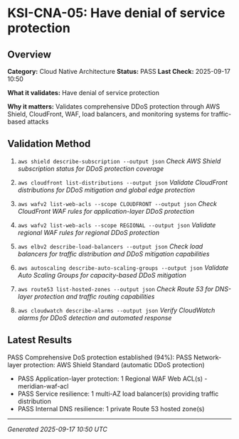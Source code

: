 # KSI-CNA-05: Have denial of service protection

## Overview

**Category:** Cloud Native Architecture
**Status:** PASS
**Last Check:** 2025-09-17 10:50

**What it validates:** Have denial of service protection

**Why it matters:** Validates comprehensive DDoS protection through AWS Shield, CloudFront, WAF, load balancers, and monitoring systems for traffic-based attacks

## Validation Method

1. `aws shield describe-subscription --output json`
   *Check AWS Shield subscription status for DDoS protection coverage*

2. `aws cloudfront list-distributions --output json`
   *Validate CloudFront distributions for DDoS mitigation and global edge protection*

3. `aws wafv2 list-web-acls --scope CLOUDFRONT --output json`
   *Check CloudFront WAF rules for application-layer DDoS protection*

4. `aws wafv2 list-web-acls --scope REGIONAL --output json`
   *Validate regional WAF rules for regional DDoS protection*

5. `aws elbv2 describe-load-balancers --output json`
   *Check load balancers for traffic distribution and DDoS mitigation capabilities*

6. `aws autoscaling describe-auto-scaling-groups --output json`
   *Validate Auto Scaling Groups for capacity-based DDoS mitigation*

7. `aws route53 list-hosted-zones --output json`
   *Check Route 53 for DNS-layer protection and traffic routing capabilities*

8. `aws cloudwatch describe-alarms --output json`
   *Verify CloudWatch alarms for DDoS detection and automated response*

## Latest Results

PASS Comprehensive DoS protection established (94%): PASS Network-layer protection: AWS Shield Standard (automatic DDoS protection)
- PASS Application-layer protection: 1 Regional WAF Web ACL(s) - meridian-waf-acl
- PASS Service resilience: 1 multi-AZ load balancer(s) providing traffic distribution
- PASS Internal DNS resilience: 1 private Route 53 hosted zone(s)

---
*Generated 2025-09-17 10:50 UTC*